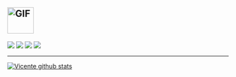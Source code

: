 ## <img src="https://media.giphy.com/media/WUlplcMpOCEmTGBtBW/giphy.gif" alt="GIF" height="60">

![](https://img.shields.io/endpoint?label=currently&url=https://dev.discordprofiles.me/api/badge/status/287574458963722240?simple=true) ![](https://img.shields.io/endpoint?url=https://dev.discordprofiles.me/api/badge/playing/287574458963722240?vscode=false) ![](https://img.shields.io/endpoint?url=https://dev.discordprofiles.me/api/badge/vscode/287574458963722240) ![](https://img.shields.io/endpoint?url=https://dev.discordprofiles.me/api/badge/spotify/287574458963722240)

* * * 
[![Vicente github stats](https://github-readme-stats.vercel.app/api?username=Vicente015&hide=["prs","issues"]&show_icons=true&title_color=FFFFFF&icon_color=FFFFFF&text_color=FFFFFF&bg_color=7289DA)](https://github.com/anuraghazra/github-readme-stats)
